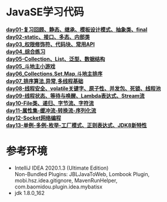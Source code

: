 # **JavaSE学习代码**
[**day01-复习回顾、静态、继承、模板设计模式、抽象类、final**](https://github.com/LMWC/JavaSE_Basic/tree/main/day01/src/com/itheima)  
[**day02-static、接口、多态、内部类**](https://github.com/LMWC/JavaSE_Basic/tree/main/day02/src/com/itheima)  
[**day03_权限修饰符、代码块、常用API**](https://github.com/LMWC/JavaSE_Basic/tree/main/day03/src/com/itheima)  
[**day04_综合练习**](https://github.com/LMWC/JavaSE_Basic/tree/main/day04/src/com/itheima)  
[**day05-Collection、List、泛型、数据结构**](https://github.com/LMWC/JavaSE_Basic/tree/main/day05/src/com/itheima)  
[**day05_斗地主小游戏**](https://github.com/LMWC/JavaSE_Basic/tree/main/day05_PlayCard)  
[**day06_Collections,Set,Map,斗地主排序**](https://github.com/LMWC/JavaSE_Basic/tree/main/day06/src/com/itheima)  
[**day07_排序算法,异常,多线程基础**](https://github.com/LMWC/JavaSE_Basic/tree/main/day07/src/com/itheima)  
[**day08-线程安全、volatile关键字、原子性、并发包、死锁、线程池**](https://github.com/LMWC/JavaSE_Basic/tree/main/day08/src/com/itheima)  
[**day09-线程状态、等待与唤醒、Lambda表达式、Stream流**](https://github.com/LMWC/JavaSE_Basic/tree/main/day09/src/com/itheima)  
[**day10-File类、递归、字节流、字符流**](https://github.com/LMWC/JavaSE_Basic/tree/main/day10)  
[**day11-属性集-缓冲流-转换流-序列化流**](https://github.com/LMWC/JavaSE_Basic/tree/main/day11)  
[**day12-Socket网络编程**](https://github.com/LMWC/JavaSE_Basic/tree/main/day12)  
[**day13-单例-多例-枚举-工厂模式、正则表达式、JDK8新特性**](https://github.com/LMWC/JavaSE_Basic/tree/main/day13/src/com/itheima)  



**参考环境**
=========================
- IntelliJ IDEA 2020.1.3 (Ultimate Edition)  
  Non-Bundled Plugins: JBLJavaToWeb, Lombook Plugin, mobi.hsz.idea.gitignore, MavenRunHelper,        com.baomidou.plugin.idea.mybatisx
- jdk 1.8.0_162
